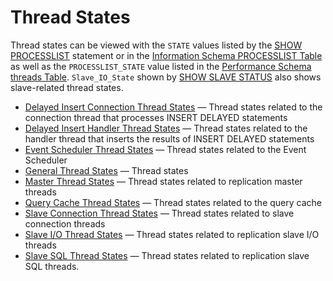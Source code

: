 # Thread States

Thread states can be viewed with the `STATE` values listed by the [SHOW PROCESSLIST](/sql-statements-structure/sql-statements/administrative-sql-statements/show/show-processlist/) statement or in the [Information Schema PROCESSLIST Table](/kb/en/information-schema-processlist-table/) as well as the `PROCESSLIST_STATE` value listed in the [Performance Schema threads Table](/sql-statements-structure/sql-statements/administrative-sql-statements/system-tables/performance-schema/performance-schema-tables/performance-schema-threads-table/).  `Slave_IO_State` shown by [SHOW SLAVE STATUS](/kb/en/show-slave-status/) also shows slave-related thread states.

- [Delayed Insert Connection Thread States](/replication/optimization-and-tuning/buffers-caches-and-threads/thread-states/delayed-insert-connection-thread-states/) — Thread states related to the connection thread that processes INSERT DELAYED statements
- [Delayed Insert Handler Thread States](/replication/optimization-and-tuning/buffers-caches-and-threads/thread-states/delayed-insert-handler-thread-states/) — Thread states  related to the handler thread that inserts the results of INSERT DELAYED statements
- [Event Scheduler Thread States](/replication/optimization-and-tuning/buffers-caches-and-threads/thread-states/event-scheduler-thread-states/) — Thread states related to the Event Scheduler
- [General Thread States](/replication/optimization-and-tuning/buffers-caches-and-threads/thread-states/general-thread-states/) — Thread states
- [Master Thread States](/replication/optimization-and-tuning/buffers-caches-and-threads/thread-states/master-thread-states/) — Thread states related to replication master threads
- [Query Cache Thread States](/replication/optimization-and-tuning/buffers-caches-and-threads/thread-states/query-cache-thread-states/) — Thread states related to the query cache
- [Slave Connection Thread States](/replication/optimization-and-tuning/buffers-caches-and-threads/thread-states/slave-connection-thread-states/) — Thread states related to slave connection threads
- [Slave I/O Thread States](/replication/optimization-and-tuning/buffers-caches-and-threads/thread-states/slave-io-thread-states/) — Thread states related to replication slave I/O threads
- [Slave SQL Thread States](/replication/optimization-and-tuning/buffers-caches-and-threads/thread-states/slave-sql-thread-states/) — Thread states related to replication slave SQL threads.